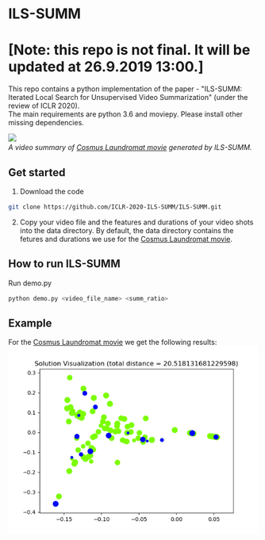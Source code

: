 # ILS-SUMM
# [Note: this repo is not final. It will be updated at 26.9.2019 13:00.]  
This repo contains a python implementation of the paper - "ILS-SUMM: Iterated Local Search for Unsupervised Video Summarization" (under the review of ICLR 2020).  
The main requirements are python 3.6 and moviepy. Please install other missing dependencies.

![](Cosmus_Laundromat.gif)  
*A video summary of [Cosmus Laundromat movie](https://www.youtube.com/watch?v=Y-rmzh0PI3c) generated by ILS-SUMM.*  

## Get started
1. Download the code
```bash
git clone https://github.com/ICLR-2020-ILS-SUMM/ILS-SUMM.git
```
2. Copy your video file and the features and durations of your video shots into the data directory. By default, the data directory contains the fetures and durations we use for the [Cosmus Laundromat movie](https://www.youtube.com/watch?v=Y-rmzh0PI3c).

## How to run ILS-SUMM
Run demo.py
```bash
python demo.py <video_file_name> <summ_ratio>
```
## Example
For the [Cosmus Laundromat movie](https://www.youtube.com/watch?v=Y-rmzh0PI3c) we get the following results:
![](Solution_Visualization.png)



